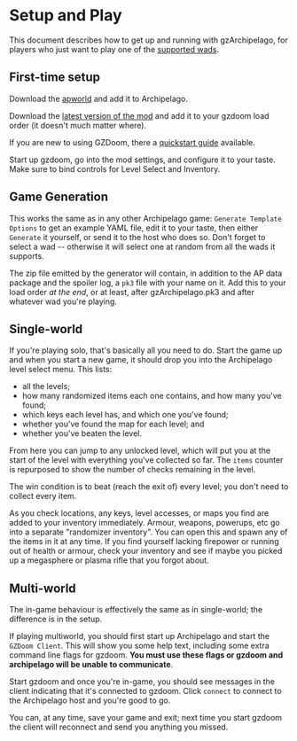 # Setup and Play

This document describes how to get up and running with gzArchipelago, for players
who just want to play one of the [supported wads](./support-table.md).

## First-time setup

Download the [apworld](../../release/gzdoom.apworld) and add it to Archipelago.

Download the [latest version of the mod](../../release/gzArchipelago-latest.pk3)
and add it to your gzdoom load order (it doesn't much matter where).

If you are new to using GZDoom, there a [quickstart guide](./gzdoom_newplayers.md)
available.

Start up gzdoom, go into the mod settings, and configure it to your taste. Make
sure to bind controls for Level Select and Inventory.

## Game Generation

This works the same as in any other Archipelago game: `Generate Template Options`
to get an example YAML file, edit it to your taste, then either `Generate` it
yourself, or send it to the host who does so. Don't forget to select a wad --
otherwise it will select one at random from all the wads it supports.

The zip file emitted by the generator will contain, in addition to the AP data
package and the spoiler log, a `pk3` file with your name on it. Add this to your
load order *at the end*, or at least, after gzArchipelago.pk3 and after whatever
wad you're playing.

## Single-world

If you're playing solo, that's basically all you need to do. Start the game up
and when you start a new game, it should drop you into the Archipelago level
select menu. This lists:
- all the levels;
- how many randomized items each one contains, and how many you've found;
- which keys each level has, and which one you've found;
- whether you've found the map for each level; and
- whether you've beaten the level.

From here you can jump to any unlocked level, which will put you at the start of
the level with everything you've collected so far. The `items` counter is repurposed
to show the number of checks remaining in the level.

The win condition is to beat (reach the exit of) every level; you don't need to
collect every item.

As you check locations, any keys, level accesses, or maps you find are added to
your inventory immediately. Armour, weapons, powerups, etc go into a separate
"randomizer inventory". You can open this and spawn any of the items in it at any
time. If you find yourself lacking firepower or running out of health or armour,
check your inventory and see if maybe you picked up a megasphere or plasma rifle
that you forgot about.

## Multi-world

The in-game behaviour is effectively the same as in single-world; the difference
is in the setup.

If playing multiworld, you should first start up Archipelago and start the
`GZDoom Client`. This will show you some help text, including some extra command
line flags for gzdoom. **You must use these flags or gzdoom and archipelago
will be unable to communicate**.

Start gzdoom and once you're in-game, you should see messages in the client
indicating that it's connected to gzdoom. Click `connect` to connect to the
Archipelago host and you're good to go.

You can, at any time, save your game and exit; next time you start gzdoom the
client will reconnect and send you anything you missed.
